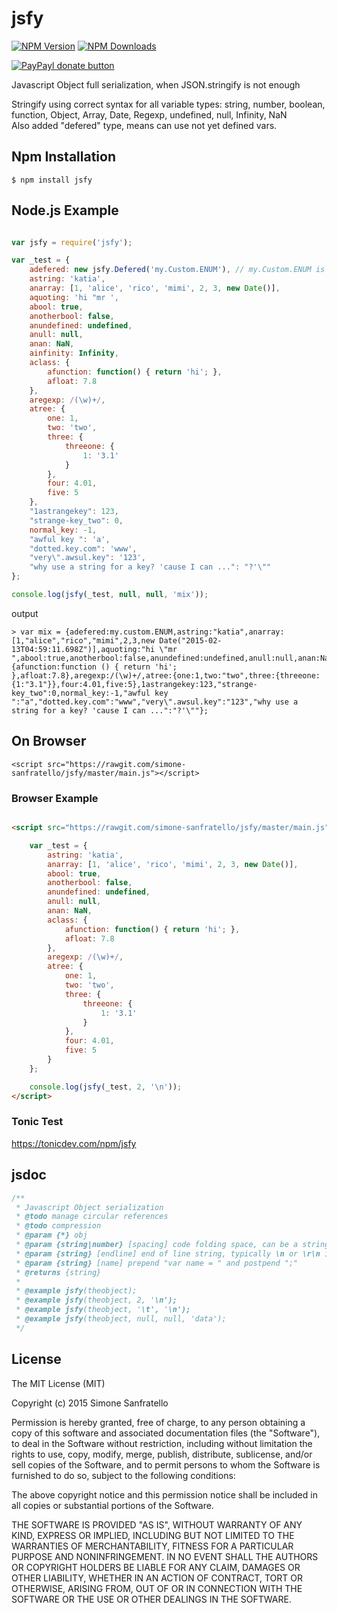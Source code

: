 # jsfy

[![NPM Version](http://img.shields.io/npm/v/jsfy.svg?style=flat)](https://www.npmjs.org/package/jsfy)
[![NPM Downloads](https://img.shields.io/npm/dm/jsfy.svg?style=flat)](https://www.npmjs.org/package/jsfy)

[![PayPayl donate button](https://img.shields.io/badge/paypal-donate-yellow.svg)](https://www.paypal.com/cgi-bin/webscr?cmd=_s-xclick&hosted_button_id=MRV4AM2CA9F78 "Donate using Paypal")

Javascript Object full serialization, when JSON.stringify is not enough

Stringify using correct syntax for all variable types:
string, number, boolean, function, Object, Array, Date, Regexp, undefined, null, Infinity, NaN  
Also added "defered" type, means can use not yet defined vars.

## Npm Installation

    $ npm install jsfy

## Node.js Example

```js

var jsfy = require('jsfy');

var _test = {
    adefered: new jsfy.Defered('my.Custom.ENUM'), // my.Custom.ENUM is not yet defined
    astring: 'katia',
    anarray: [1, 'alice', 'rico', 'mimi', 2, 3, new Date()],
    aquoting: 'hi "mr ',
    abool: true,
    anotherbool: false,
    anundefined: undefined,
    anull: null,
    anan: NaN,
    ainfinity: Infinity,
    aclass: {
        afunction: function() { return 'hi'; },
        afloat: 7.8
    },
    aregexp: /(\w)+/,
    atree: {
        one: 1,
        two: 'two',
        three: {
            threeone: {
                1: '3.1'
            }
        },
        four: 4.01,
        five: 5
    },
    "1astrangekey": 123,
    "strange-key_two": 0,
    normal_key: -1,
    "awful key ": 'a',
    "dotted.key.com": 'www',
    "very\".awsul.key": '123',
    "why use a string for a key? 'cause I can ...": "?'\""
};

console.log(jsfy(_test, null, null, 'mix'));
```
output
```
> var mix = {adefered:my.custom.ENUM,astring:"katia",anarray:[1,"alice","rico","mimi",2,3,new Date("2015-02-13T04:59:11.698Z")],aquoting:"hi \"mr ",abool:true,anotherbool:false,anundefined:undefined,anull:null,anan:NaN,ainfinity:Infinity,aclass:{afunction:function () { return 'hi'; },afloat:7.8},aregexp:/(\w)+/,atree:{one:1,two:"two",three:{threeone:{1:"3.1"}},four:4.01,five:5},1astrangekey:123,"strange-key_two":0,normal_key:-1,"awful key ":"a","dotted.key.com":"www","very\".awsul.key":"123","why use a string for a key? 'cause I can ...":"?'\""};

```

## On Browser

    <script src="https://rawgit.com/simone-sanfratello/jsfy/master/main.js"></script>

### Browser Example

```html

<script src="https://rawgit.com/simone-sanfratello/jsfy/master/main.js">

    var _test = {
        astring: 'katia',
        anarray: [1, 'alice', 'rico', 'mimi', 2, 3, new Date()],
        abool: true,
        anotherbool: false,
        anundefined: undefined,
        anull: null,
        anan: NaN,
        aclass: {
            afunction: function() { return 'hi'; },
            afloat: 7.8
        },
        aregexp: /(\w)+/,
        atree: {
            one: 1,
            two: 'two',
            three: {
                threeone: {
                    1: '3.1'
                }
            },
            four: 4.01,
            five: 5
        }
    };

    console.log(jsfy(_test, 2, '\n'));
</script>
```

### Tonic Test

https://tonicdev.com/npm/jsfy

## jsdoc

```js
/**
 * Javascript Object serialization 
 * @todo manage circular references 
 * @todo compression
 * @param {*} obj 
 * @param {string|number} [spacing] code folding space, can be a string or a number for spaces; tipically use 2, 4 or \t with endline \n
 * @param {string} [endline] end of line string, typically \n or \r\n in windows os
 * @param {string} [name] prepend "var name = " and postpend ";"
 * @returns {string}
 * 
 * @example jsfy(theobject); 
 * @example jsfy(theobject, 2, '\n'); 
 * @example jsfy(theobject, '\t', '\n');
 * @example jsfy(theobject, null, null, 'data');
 */
```

## License

The MIT License (MIT)

Copyright (c) 2015 Simone Sanfratello

Permission is hereby granted, free of charge, to any person obtaining a copy
of this software and associated documentation files (the "Software"), to deal
in the Software without restriction, including without limitation the rights
to use, copy, modify, merge, publish, distribute, sublicense, and/or sell
copies of the Software, and to permit persons to whom the Software is
furnished to do so, subject to the following conditions:

The above copyright notice and this permission notice shall be included in all
copies or substantial portions of the Software.

THE SOFTWARE IS PROVIDED "AS IS", WITHOUT WARRANTY OF ANY KIND, EXPRESS OR
IMPLIED, INCLUDING BUT NOT LIMITED TO THE WARRANTIES OF MERCHANTABILITY,
FITNESS FOR A PARTICULAR PURPOSE AND NONINFRINGEMENT. IN NO EVENT SHALL THE
AUTHORS OR COPYRIGHT HOLDERS BE LIABLE FOR ANY CLAIM, DAMAGES OR OTHER
LIABILITY, WHETHER IN AN ACTION OF CONTRACT, TORT OR OTHERWISE, ARISING FROM,
OUT OF OR IN CONNECTION WITH THE SOFTWARE OR THE USE OR OTHER DEALINGS IN THE
SOFTWARE.
